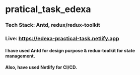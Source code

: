 # pratical_task_edexa

### Tech Stack: Antd, redux/redux-toolkit

### Live: https://edexa-practical-task.netlify.app

#### I have used Antd for design purpose & redux-toolkit for state management.

#### Also, have used Netlify for CI/CD.
